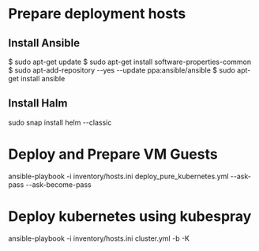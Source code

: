 # Prepare deployment hosts
## Install Ansible
$ sudo apt-get update
$ sudo apt-get install software-properties-common
$ sudo apt-add-repository --yes --update ppa:ansible/ansible
$ sudo apt-get install ansible

## Install Halm
sudo snap install helm --classic

# Deploy and Prepare VM Guests
ansible-playbook -i inventory/hosts.ini deploy_pure_kubernetes.yml --ask-pass --ask-become-pass

# Deploy kubernetes using kubespray
ansible-playbook -i inventory/hosts.ini cluster.yml  -b -K


